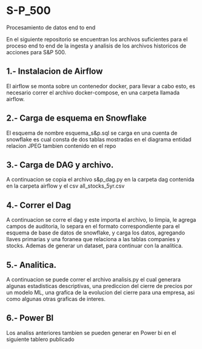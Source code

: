 # S-P_500
Procesamiento de datos end to end

En el siguiente repositorio se encuentran los archivos suficientes para el proceso end to end 
de la ingesta y analisis de los archivos historicos de acciones para S&P 500.


## 1.- Instalacion de Airflow
El airflow se monta sobre un contenedor docker, para llevar a cabo esto, es necesario correr el archivo
docker-compose, en una carpeta llamada airflow.

## 2.- Carga de esquema en Snowflake
El esquema de nombre esquema_s&p.sql se carga en una cuenta de snowflake es cual consta de dos tablas mostradas en
el diagrama entidad relacion JPEG tambien contenido en el repo

## 3.- Carga de DAG y archivo.
A continuacion se copia el archivo s&p_dag.py en la carpeta dag contenida en la carpeta airflow y el csv all_stocks_5yr.csv

## 4.- Correr el Dag

A continuacion se corre el dag y este importa el archivo, lo limpia, le agrega campos de auditoria,
lo separa en el formato correspondiente para el esquema de base de datos de snowflake, y carga los datos,
agregando llaves primarias y una foranea que relaciona a las tablas companies y stocks.
Ademas de generar un dataset, para continuar con la analitica.

## 5.- Analitica.

A continuacion se puede correr el archivo analisis.py el cual generara algunas estadisticas descriptivas, una prediccion
del cierre de precios por un modelo ML, una grafica de la evolucion del cierre para una empresa, asi como algunas otras graficas de interes.

## 6.- Power BI

Los analiss anteriores tambien se pueden generar en Power bi en el siguiente tablero publicado

